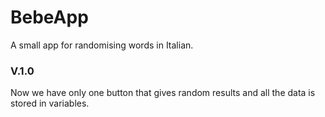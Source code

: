 # BebeApp
A small app for randomising words in Italian.

### V.1.0
Now we have only one button that gives random results and all the data is stored in variables.
